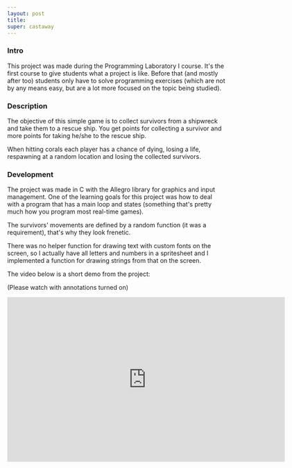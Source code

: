 ```yaml
---
layout: post
title: 
super: castaway
---
```


### Intro

This project was made during the Programming Laboratory I course. It's the first course to give students what a project is like. Before that (and mostly after too) students only have to solve programming exercises (which are not by any means easy, but are a lot more focused on the topic being studied).

### Description

The objective of this simple game is to collect survivors from a shipwreck and take them to a rescue ship. You get points for collecting a survivor and more points for taking he/she to the rescue ship.

When hitting corals each player has a chance of dying, losing a life, respawning at a random location and losing the collected survivors.

### Development

The project was made in C with the Allegro library for graphics and input management. One of the learning goals for this project was how to deal with a program that has a main loop and states (something that's pretty much how you program most real-time games).

The survivors' movements are defined by a random function (it was a requirement), that's why they look frenetic.

There was no helper function for drawing text with custom fonts on the screen, so I actually have all letters and numbers in a spritesheet and I implemented a function for drawing strings from that on the screen.

The video below is a short demo from the project:

(Please watch with annotations turned on)
<iframe width="640" height="380" src="https://www.youtube.com/embed/2n1F4Ydc41E" frameborder="0" allowfullscreen></iframe>
